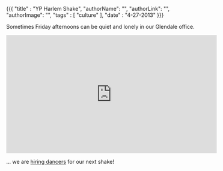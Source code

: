 {{{
  "title" : "YP Harlem Shake",
  "authorName": "",
  "authorLink": "",
  "authorImage": "",
  "tags" : [ "culture" ],
  "date" : "4-27-2013"
}}}

Sometimes Friday afternoons can be quiet and lonely in our Glendale office.

<iframe width="560" height="315" src="http://www.youtube.com/embed/bTSzsLDRWqs" frameborder="0" allowfullscreen></iframe>

... we are [hiring dancers](http://corporate.yp.com/careers) for our next shake!
